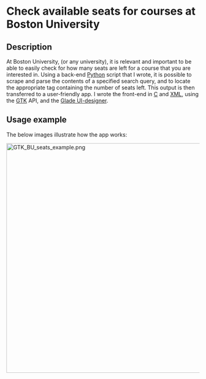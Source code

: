 # Check available seats for courses at Boston University

## Description

At Boston University, (or any university), it is relevant and important to be able to easily check for how many seats are left for a course that you are interested in. Using a back-end <a href="https://en.wikipedia.org/wiki/Python_(programming_language)">Python</a>  script that I wrote, it is possible to scrape and parse the contents of a specified search query, and to locate the appropriate tag containing the number of seats left. This output is then transferred to a user-friendly app. I wrote the front-end in <a href="https://en.wikipedia.org/wiki/C_(programming_language)">C</a> and <a href="https://en.wikipedia.org/wiki/XML">XML</a>, using the <a href="https://en.wikipedia.org/wiki/GTK">GTK</a> API, and the <a href="https://en.wikipedia.org/wiki/Glade_Interface_Designer">Glade UI-designer</a>.

## Usage example

The below images illustrate how the app works:

<img src="https://github.com/nullberg/bu-seats/blob/master/images/GTK_BU_seats_example.png" alt="GTK_BU_seats_example.png" width="600px"/>


